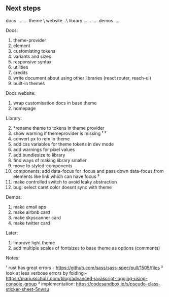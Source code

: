 ## Next steps

docs \........
theme \\
website ..\\
library ...........
demos ....

Docs:

1. theme-provider
2. element
3. customisting tokens
4. variants and sizes
5. responsive syntax
6. utilities
7. credits
8. write document about using other libraries (react router, reach-ui)
9. built-in themes

Docs website:

1. wrap customisation docs in base theme
2. homepage

Library:

2. \*rename theme to tokens in theme provider
3. show warning if themeprovider is missing ¹ ²
4. convert px to rem in theme
5. add css variables for theme tokens in dev mode
6. add warnings for pixel values
7. add bundlesize to library
8. find ways of making library smaller
9. move to styled-components
10. components: add data-focus for :focus and pass down data-focus from elements like link which can have focus ³
11. make controlled switch to avoid leaky abstraction
12. bug: select caret color doesnt sync with theme

Demos:

1. make email app
2. make airbnb card
3. make skyscanner card
4. make twitter card

Later:

1. Improve light theme
2. add multiple scales of fontsizes to base theme as options (comments)

Notes:

¹ rust has great errors - https://github.com/sass/sass-spec/pull/1505/files
² look at less verbose errors by folding - https://mariusschulz.com/blog/advanced-javascript-logging-using-console-group
³ implementation: https://codesandbox.io/s/pseudo-class-sticker-sheet-5nwsu
